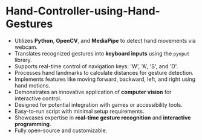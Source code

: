 # Hand-Controller-using-Hand-Gestures
 

- Utilizes **Python**, **OpenCV**, and **MediaPipe** to detect hand movements via webcam.  
- Translates recognized gestures into **keyboard inputs** using the `pynput` library.  
- Supports real-time control of navigation keys: 'W', 'A', 'S', and 'D'.  
- Processes hand landmarks to calculate distances for gesture detection.  
- Implements features like moving forward, backward, left, and right using hand motions.  
- Demonstrates an innovative application of **computer vision** for interactive control.  
- Designed for potential integration with games or accessibility tools.  
- Easy-to-run script with minimal setup requirements.  
- Showcases expertise in **real-time gesture recognition** and **interactive programming**.  
- Fully open-source and customizable.  
